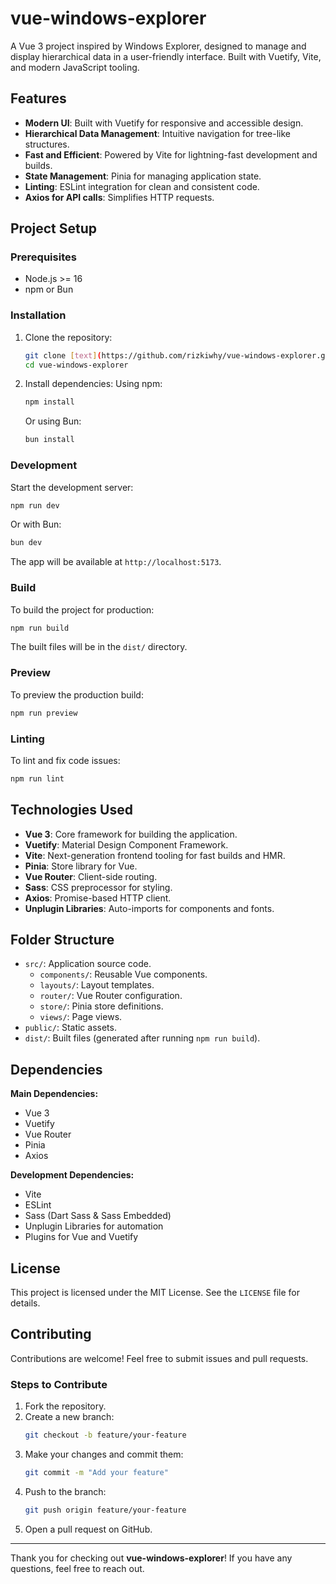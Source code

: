 # vue-windows-explorer

A Vue 3 project inspired by Windows Explorer, designed to manage and display hierarchical data in a user-friendly interface. Built with Vuetify, Vite, and modern JavaScript tooling.

## Features

- **Modern UI**: Built with Vuetify for responsive and accessible design.
- **Hierarchical Data Management**: Intuitive navigation for tree-like structures.
- **Fast and Efficient**: Powered by Vite for lightning-fast development and builds.
- **State Management**: Pinia for managing application state.
- **Linting**: ESLint integration for clean and consistent code.
- **Axios for API calls**: Simplifies HTTP requests.

## Project Setup

### Prerequisites

- Node.js >= 16
- npm or Bun

### Installation

1. Clone the repository:

   ```bash
   git clone [text](https://github.com/rizkiwhy/vue-windows-explorer.git)
   cd vue-windows-explorer
   ```

2. Install dependencies:
   Using npm:
   ```bash
   npm install
   ```
   Or using Bun:
   ```bash
   bun install
   ```

### Development

Start the development server:

```bash
npm run dev
```

Or with Bun:

```bash
bun dev
```

The app will be available at `http://localhost:5173`.

### Build

To build the project for production:

```bash
npm run build
```

The built files will be in the `dist/` directory.

### Preview

To preview the production build:

```bash
npm run preview
```

### Linting

To lint and fix code issues:

```bash
npm run lint
```

## Technologies Used

- **Vue 3**: Core framework for building the application.
- **Vuetify**: Material Design Component Framework.
- **Vite**: Next-generation frontend tooling for fast builds and HMR.
- **Pinia**: Store library for Vue.
- **Vue Router**: Client-side routing.
- **Sass**: CSS preprocessor for styling.
- **Axios**: Promise-based HTTP client.
- **Unplugin Libraries**: Auto-imports for components and fonts.

## Folder Structure

- `src/`: Application source code.
  - `components/`: Reusable Vue components.
  - `layouts/`: Layout templates.
  - `router/`: Vue Router configuration.
  - `store/`: Pinia store definitions.
  - `views/`: Page views.
- `public/`: Static assets.
- `dist/`: Built files (generated after running `npm run build`).

## Dependencies

**Main Dependencies:**

- Vue 3
- Vuetify
- Vue Router
- Pinia
- Axios

**Development Dependencies:**

- Vite
- ESLint
- Sass (Dart Sass & Sass Embedded)
- Unplugin Libraries for automation
- Plugins for Vue and Vuetify

## License

This project is licensed under the MIT License. See the `LICENSE` file for details.

## Contributing

Contributions are welcome! Feel free to submit issues and pull requests.

### Steps to Contribute

1. Fork the repository.
2. Create a new branch:
   ```bash
   git checkout -b feature/your-feature
   ```
3. Make your changes and commit them:
   ```bash
   git commit -m "Add your feature"
   ```
4. Push to the branch:
   ```bash
   git push origin feature/your-feature
   ```
5. Open a pull request on GitHub.

---

Thank you for checking out **vue-windows-explorer**! If you have any questions, feel free to reach out.
